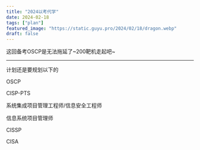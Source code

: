 ```yaml
---
title: "2024以考代学"
date: 2024-02-18
tags: ["plan"]
featured_image: "https://static.guyu.pro/2024/02/18/dragon.webp"
draft: false
---
```


这回备考OSCP是无法拖延了~200靶机走起吧~

-----

计划还是要规划以下的

OSCP

CISP-PTS

系统集成项目管理工程师/信息安全工程师

信息系统项目管理师

CISSP

CISA